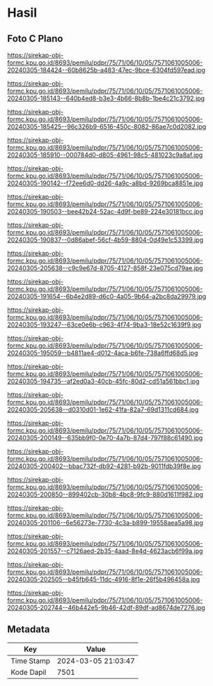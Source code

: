 # Hasil

## Foto C Plano

https://sirekap-obj-formc.kpu.go.id/8693/pemilu/pdpr/75/71/06/10/05/7571061005006-20240305-184424--60b8625b-a483-47ec-9bce-6304fd597ead.jpg

https://sirekap-obj-formc.kpu.go.id/8693/pemilu/pdpr/75/71/06/10/05/7571061005006-20240305-185143--640b4ed8-b3e3-4b66-8b8b-1be4c21c3792.jpg

https://sirekap-obj-formc.kpu.go.id/8693/pemilu/pdpr/75/71/06/10/05/7571061005006-20240305-185425--96c326b9-6516-450c-8082-86ae7c0d2082.jpg

https://sirekap-obj-formc.kpu.go.id/8693/pemilu/pdpr/75/71/06/10/05/7571061005006-20240305-185910--000784d0-d805-4961-98c5-481023c9a8af.jpg

https://sirekap-obj-formc.kpu.go.id/8693/pemilu/pdpr/75/71/06/10/05/7571061005006-20240305-190142--f72ee6d0-dd26-4a9c-a8bd-9269bca8851e.jpg

https://sirekap-obj-formc.kpu.go.id/8693/pemilu/pdpr/75/71/06/10/05/7571061005006-20240305-190503--bee42b24-52ac-4d9f-be89-224e30181bcc.jpg

https://sirekap-obj-formc.kpu.go.id/8693/pemilu/pdpr/75/71/06/10/05/7571061005006-20240305-190837--0d86abef-56cf-4b59-8804-0d49e1c53399.jpg

https://sirekap-obj-formc.kpu.go.id/8693/pemilu/pdpr/75/71/06/10/05/7571061005006-20240305-205638--c9c9e67d-8705-4127-858f-23e075cd79ae.jpg

https://sirekap-obj-formc.kpu.go.id/8693/pemilu/pdpr/75/71/06/10/05/7571061005006-20240305-191654--6b4e2d89-d6c0-4a05-9b64-a2bc8da29979.jpg

https://sirekap-obj-formc.kpu.go.id/8693/pemilu/pdpr/75/71/06/10/05/7571061005006-20240305-193247--63ce0e6b-c963-4f74-9ba3-18e52c1639f9.jpg

https://sirekap-obj-formc.kpu.go.id/8693/pemilu/pdpr/75/71/06/10/05/7571061005006-20240305-195059--b4811ae4-d012-4aca-b6fe-738a6ffd68d5.jpg

https://sirekap-obj-formc.kpu.go.id/8693/pemilu/pdpr/75/71/06/10/05/7571061005006-20240305-194735--af2ed0a3-40cb-45fc-80d2-cd51a561bbc1.jpg

https://sirekap-obj-formc.kpu.go.id/8693/pemilu/pdpr/75/71/06/10/05/7571061005006-20240305-205638--d0310d01-1e62-41fa-82a7-69d1311cd684.jpg

https://sirekap-obj-formc.kpu.go.id/8693/pemilu/pdpr/75/71/06/10/05/7571061005006-20240305-200149--635bb9f0-0e70-4a7b-87d4-797f88c61490.jpg

https://sirekap-obj-formc.kpu.go.id/8693/pemilu/pdpr/75/71/06/10/05/7571061005006-20240305-200402--bbac732f-db92-4281-b92b-9011fdb39f8e.jpg

https://sirekap-obj-formc.kpu.go.id/8693/pemilu/pdpr/75/71/06/10/05/7571061005006-20240305-200850--899402cb-30b8-4bc8-9fc9-880d1611f982.jpg

https://sirekap-obj-formc.kpu.go.id/8693/pemilu/pdpr/75/71/06/10/05/7571061005006-20240305-201106--6e56273e-7730-4c3a-b899-19558aea5a98.jpg

https://sirekap-obj-formc.kpu.go.id/8693/pemilu/pdpr/75/71/06/10/05/7571061005006-20240305-201557--c7126aed-2b35-4aad-8e4d-4623acb6f99a.jpg

https://sirekap-obj-formc.kpu.go.id/8693/pemilu/pdpr/75/71/06/10/05/7571061005006-20240305-202505--b45fb645-11dc-4916-8f1e-26f5b496458a.jpg

https://sirekap-obj-formc.kpu.go.id/8693/pemilu/pdpr/75/71/06/10/05/7571061005006-20240305-202744--46b442e5-9b46-42df-89df-ad8674de7276.jpg


## Metadata

| Key        | Value               |
| ---------- | ------------------- |
| Time Stamp | 2024-03-05 21:03:47 |
| Kode Dapil | 7501                |



